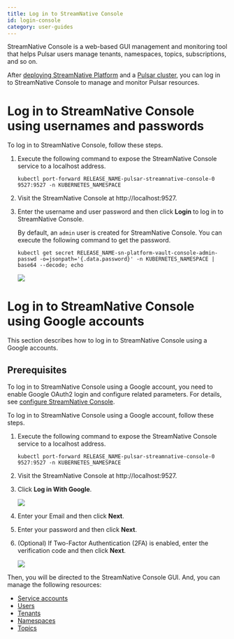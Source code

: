 ```yaml
---
title: Log in to StreamNative Console
id: login-console
category: user-guides
---
```


StreamNative Console is a web-based GUI management and monitoring tool that helps Pulsar users manage tenants, namespaces, topics, subscriptions, and so on.

After [deploying StreamNative Platform](/operator-guides/deploy/sn-deploy.md) and a [Pulsar cluster](/operator-guides/deploy/sn-deploy.md#deploy-pulsar-clusters), you can log in to StreamNative Console to manage and monitor Pulsar resources.

# Log in to StreamNative Console using usernames and passwords

To log in to StreamNative Console, follow these steps.

1. Execute the following command to expose the StreamNative Console service to a localhost address.

   ```
   kubectl port-forward RELEASE_NAME-pulsar-streamnative-console-0 9527:9527 -n KUBERNETES_NAMESPACE
   ```

2. Visit the StreamNative Console at http://localhost:9527.

3. Enter the username and user password and then click **Login** to log in to StreamNative Console. 

   By default, an `admin` user is created for StreamNative Console. You can execute the following command to get the password.

   ```
   kubectl get secret RELEASE_NAME-sn-platform-vault-console-admin-passwd -o=jsonpath='{.data.password}' -n KUBERNETES_NAMESPACE | base64 --decode; echo
   ```

   ![](../../image/log-in-console.png)

# Log in to StreamNative Console using Google accounts

This section describes how to log in to StreamNative Console using a Google accounts.

## Prerequisites

To log in to StreamNative Console using a Google account, you need to enable Google OAuth2 login and configure related parameters. For details, see [configure StreamNative Console](/operator-guides/configure/streamnative-console.md).

To log in to StreamNative Console using a Google account, follow these steps.

1. Execute the following command to expose the StreamNative Console service to a localhost address.

   ```
   kubectl port-forward RELEASE_NAME-pulsar-streamnative-console-0 9527:9527 -n KUBERNETES_NAMESPACE
   ```

2. Visit the StreamNative Console at http://localhost:9527.

3. Click **Log in With Google**.

   ![](../../image/google-login.png)

4. Enter your Email and then click **Next**.

5. Enter your password and then click **Next**.

6. (Optional) If Two-Factor Authentication (2FA) is enabled, enter the verification code and then click **Next**.

   ![](../../image/verification-code.png)

Then, you will be directed to the StreamNative Console GUI. And, you can manage the following resources:

- [Service accounts](/user-guides/admin/work-with-service-accounts.md)
- [Users](/user-guides/admin/work-with-users.md)
- [Tenants](/user-guides/admin/work-with-tenants.md)
- [Namespaces](/user-guides/admin/work-with-namespaces.md)
- [Topics](/user-guides/admin/work-with-topics.md)
